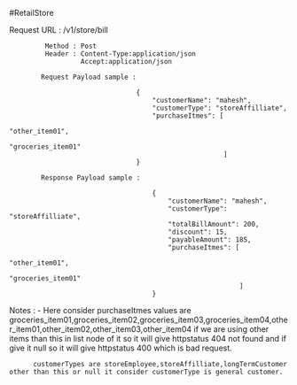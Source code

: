 #RetailStore

Request URL : <URL>/v1/store/bill

			 Method : Post
			 Header : Content-Type:application/json
					  Accept:application/json
			
			Request Payload sample : 
									
									{
										"customerName": "mahesh",
										"customerType": "storeAffilliate",
										"purchaseItmes": [
															"other_item01",
															"groceries_item01"
														  ]
									}
									
			Response Payload sample :
			
										{
											"customerName": "mahesh",
											"customerType": "storeAffilliate",
											"totalBillAmount": 200,
											"discount": 15,
											"payableAmount": 185,
											"purchaseItmes": [
																"other_item01",
																"groceries_item01"
															  ]
										}
										
							
Notes : - Here consider purchaseItmes values are groceries_item01,groceries_item02,groceries_item03,groceries_item04,other_item01,other_item02,other_item03,other_item04
          if we are using other items than this in list node of it so it will give httpstatus 404 not found and if give it null so it will give httpstatus 400 which is bad request.
		  
		  customerTypes are storeEmployee,storeAffilliate,longTermCustomer other than this or null it consider customerType is general customer.